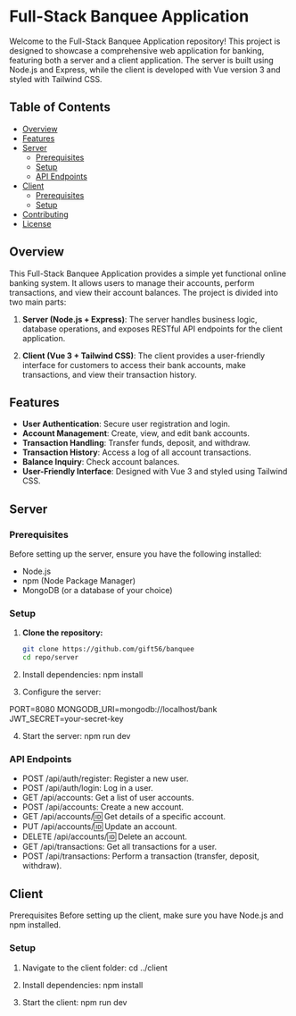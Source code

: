 # Full-Stack Banquee Application

Welcome to the Full-Stack Banquee Application repository! This project is designed to showcase a comprehensive web application for banking, featuring both a server and a client application. The server is built using Node.js and Express, while the client is developed with Vue version 3 and styled with Tailwind CSS.

## Table of Contents

- [Overview](#overview)
- [Features](#features)
- [Server](#server)
  - [Prerequisites](#prerequisites)
  - [Setup](#setup)
  - [API Endpoints](#api-endpoints)
- [Client](#client)
  - [Prerequisites](#prerequisites)
  - [Setup](#setup)
- [Contributing](#contributing)
- [License](#license)

## Overview

This Full-Stack Banquee Application provides a simple yet functional online banking system. It allows users to manage their accounts, perform transactions, and view their account balances. The project is divided into two main parts:

1. **Server (Node.js + Express)**: The server handles business logic, database operations, and exposes RESTful API endpoints for the client application.

2. **Client (Vue 3 + Tailwind CSS)**: The client provides a user-friendly interface for customers to access their bank accounts, make transactions, and view their transaction history.

## Features

- **User Authentication**: Secure user registration and login.
- **Account Management**: Create, view, and edit bank accounts.
- **Transaction Handling**: Transfer funds, deposit, and withdraw.
- **Transaction History**: Access a log of all account transactions.
- **Balance Inquiry**: Check account balances.
- **User-Friendly Interface**: Designed with Vue 3 and styled using Tailwind CSS.

## Server

### Prerequisites

Before setting up the server, ensure you have the following installed:

- Node.js
- npm (Node Package Manager)
- MongoDB (or a database of your choice)

### Setup

1. **Clone the repository:**

   ```bash
   git clone https://github.com/gift56/banquee
   cd repo/server

   ```

2. Install dependencies:
   npm install

3. Configure the server:

PORT=8080
MONGODB_URI=mongodb://localhost/bank
JWT_SECRET=your-secret-key

4. Start the server:
   npm run dev

### API Endpoints

- POST /api/auth/register: Register a new user.
- POST /api/auth/login: Log in a user.
- GET /api/accounts: Get a list of user accounts.
- POST /api/accounts: Create a new account.
- GET /api/accounts/:id: Get details of a specific account.
- PUT /api/accounts/:id: Update an account.
- DELETE /api/accounts/:id: Delete an account.
- GET /api/transactions: Get all transactions for a user.
- POST /api/transactions: Perform a transaction (transfer, deposit, withdraw).

## Client

Prerequisites
Before setting up the client, make sure you have Node.js and npm installed.

### Setup

1. Navigate to the client folder:
   cd ../client

2. Install dependencies:
   npm install

3. Start the client:
    npm run dev


